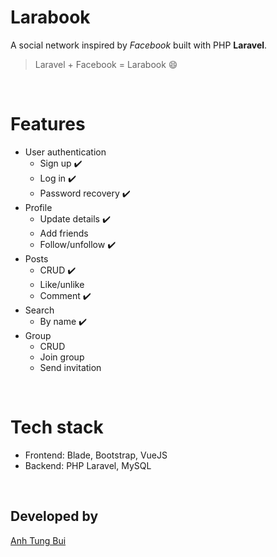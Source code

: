 # Larabook

A social network inspired by _Facebook_ built with PHP **Laravel**.

> Laravel + Facebook = Larabook 😄

<br />

# Features

-   User authentication
    -   Sign up ✔️
    -   Log in ✔️
    -   Password recovery ✔️
-   Profile
    -   Update details ✔️
    -   Add friends
    -   Follow/unfollow ✔️
-   Posts
    -   CRUD ✔️
    -   Like/unlike
    -   Comment ✔️
-   Search
    -   By name ✔️
-   Group
    -   CRUD
    -   Join group
    -   Send invitation

<br />

# Tech stack

-   Frontend: Blade, Bootstrap, VueJS
-   Backend: PHP Laravel, MySQL

<br />

## Developed by

[Anh Tung Bui](https://github.com/anhtungbui)
